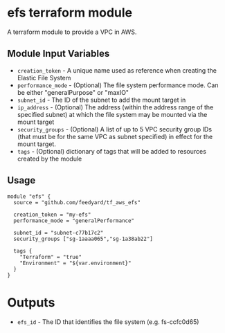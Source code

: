 efs terraform module
===========

A terraform module to provide a VPC in AWS.


Module Input Variables
----------------------

- `creation_token` -  A unique name used as reference when creating the Elastic File System
- `performance_mode` - (Optional) The file system performance mode. Can be either "generalPurpose" or "maxIO"
- `subnet_id` - The ID of the subnet to add the mount target in
- `ip_address` - (Optional) The address (within the address range of the specified subnet) at which the file system may be mounted via the mount target
- `security_groups` - (Optional) A list of up to 5 VPC security group IDs (that must be for the same VPC as subnet specified) in effect for the mount target.
- `tags` - (Optional) dictionary of tags that will be added to resources created by the module

Usage
-----

```hcl
module "efs" {
  source = "github.com/feedyard/tf_aws_efs"

  creation_token = "my-efs"
  performance_mode = "generalPerformance"

  subnet_id = "subnet-c77b17c2"
  security_groups ["sg-1aaaa065","sg-1a38ab22"]
  
  tags {
    "Terraform" = "true"
    "Environment" = "${var.environment}"
  }
}
```

Outputs
=======

 - `efs_id` - The ID that identifies the file system (e.g. fs-ccfc0d65)
